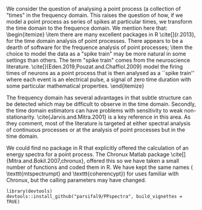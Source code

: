 We  consider the question of analysing a point process (a collection of "times" in the frequency domain.
This raises the question of how, if we model a point process as series of spikes at particular times, we transform the
time domain to the frequence domain. We mention here that:
\begin{itemize}
\item there are many excellent packages in R \cite[]{r.2013}, for the time domain analysis of point processes. There
  appears to be a dearth of software for the frequence analysis of point processes;
\item the choice to model the data as a "spike train" may be more natural in some settings than others.  The
  term "spike train" comes from the neuroscience literature.  \cite[]{Eden.2019,Pouzat.and.Chaffiol.2009} model the firing
  times of neurons as a point process that is then analysed as a ``spike train'' where each event is an electrical
  pulse, a signal of zero time duration with some particular mathematical properties. 
\end{itemize}

The frequency domain has several advantages in that subtle structure can be detected which may be difficult to observe
in the time domain. Secondly, the time domain estimators can have problems with sensitivity to weak non-stationarity.
\cite{Jarvis.and.Mitra.2001} is a key reference in this area. As they comment, most of the literature is targeted at
either spectral analysis of continuous processes or at the analysis of point processes but in the time domain.

We could find no package in R that explicitly offered the calculation of an energy spectra for a point process.  The
Chronux Matlab package \cite[]{Mitra.and.Bokil.2007,chronux}, offered this so we have taken a small number of functions
and coded them in R. We have kept the same names ( \texttt{mtspectrumpt} and \texttt{coherencypt}) for uses familiar
with Chronux, but the calling parameters may have changed.

```
library(devtools)
devtools::install_github("parsifal9/PPspectra", build_vignettes = TRUE)
```
